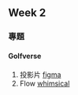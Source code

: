 ## Week 2
### 專題
#### Golfverse
1. 投影片 [figma](https://www.figma.com/proto/jHj8S0LkoOjqpp5LEItwXJ/Golfverse?node-id=1%3A3&scaling=contain&page-id=0%3A1)
2. Flow [whimsical](https://whimsical.com/7Lj6JztFhRxCDD8TwvZdQ6)